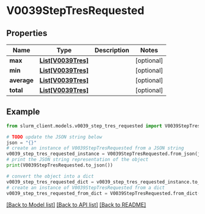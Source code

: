 # V0039StepTresRequested


## Properties

Name | Type | Description | Notes
------------ | ------------- | ------------- | -------------
**max** | [**List[V0039Tres]**](V0039Tres.md) |  | [optional] 
**min** | [**List[V0039Tres]**](V0039Tres.md) |  | [optional] 
**average** | [**List[V0039Tres]**](V0039Tres.md) |  | [optional] 
**total** | [**List[V0039Tres]**](V0039Tres.md) |  | [optional] 

## Example

```python
from slurm_client.models.v0039_step_tres_requested import V0039StepTresRequested

# TODO update the JSON string below
json = "{}"
# create an instance of V0039StepTresRequested from a JSON string
v0039_step_tres_requested_instance = V0039StepTresRequested.from_json(json)
# print the JSON string representation of the object
print(V0039StepTresRequested.to_json())

# convert the object into a dict
v0039_step_tres_requested_dict = v0039_step_tres_requested_instance.to_dict()
# create an instance of V0039StepTresRequested from a dict
v0039_step_tres_requested_from_dict = V0039StepTresRequested.from_dict(v0039_step_tres_requested_dict)
```
[[Back to Model list]](../README.md#documentation-for-models) [[Back to API list]](../README.md#documentation-for-api-endpoints) [[Back to README]](../README.md)


